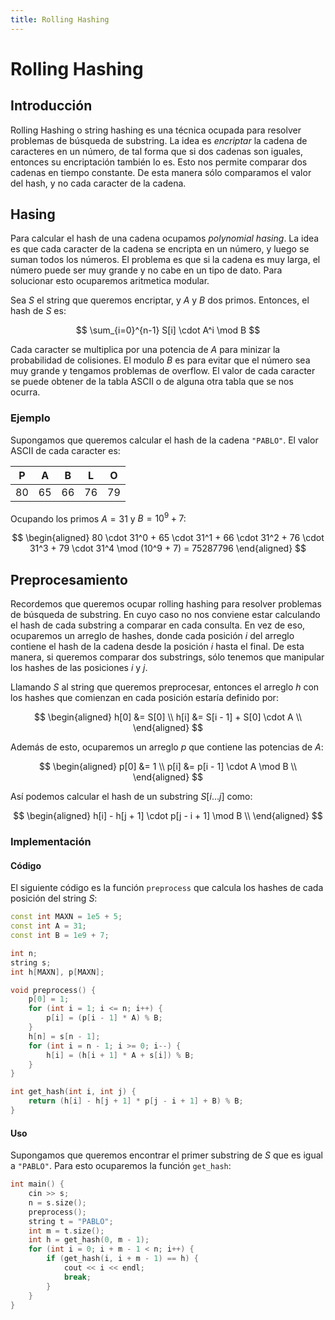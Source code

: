 ```yaml
---
title: Rolling Hashing
---
```


# Rolling Hashing

## Introducción

Rolling Hashing o string hashing es una técnica ocupada para resolver problemas de búsqueda de substring. La idea es _encriptar_ la cadena de caracteres en un número, de tal forma que si dos cadenas son iguales, entonces su encriptación también lo es. Esto nos permite comparar dos cadenas en tiempo constante. De esta manera sólo comparamos el valor del hash, y no cada caracter de la cadena.

## Hasing

Para calcular el hash de una cadena ocupamos _polynomial hasing_. La idea es que cada caracter de la cadena se encripta en un número, y luego se suman todos los números. El problema es que si la cadena es muy larga, el número puede ser muy grande y no cabe en un tipo de dato. Para solucionar esto ocuparemos aritmetica modular.

Sea $S$ el string que queremos encriptar, y $A$ y $B$ dos primos. Entonces, el hash de $S$ es:

$$
\sum_{i=0}^{n-1} S[i] \cdot A^i \mod B
$$

Cada caracter se multiplica por una potencia de $A$ para minizar la probabilidad de colisiones. El modulo $B$ es para evitar que el número sea muy grande y tengamos problemas de overflow. El valor de cada caracter se puede obtener de la tabla ASCII o de alguna otra tabla que se nos ocurra.

### Ejemplo

Supongamos que queremos calcular el hash de la cadena `"PABLO"`. El valor ASCII de cada caracter es:

| P | A | B | L | O |
|---|---|---|---|---|
| 80 | 65 | 66 | 76 | 79 |

Ocupando los primos $A=31$ y $B=10^9 + 7$:

$$
\begin{aligned}
80 \cdot 31^0 + 65 \cdot 31^1 + 66 \cdot 31^2 + 76 \cdot 31^3 + 79 \cdot 31^4 \mod (10^9 + 7) = 75287796
\end{aligned}
$$

## Preprocesamiento

Recordemos que queremos ocupar rolling hashing para resolver problemas de búsqueda de substring. En cuyo caso no nos conviene estar calculando el hash de cada substring a comparar en cada consulta. En vez de eso, ocuparemos un arreglo de hashes, donde cada posición $i$ del arreglo contiene el hash de la cadena desde la posición $i$ hasta el final. De esta manera, si queremos comparar dos substrings, sólo tenemos que manipular los hashes de las posiciones $i$ y $j$.

Llamando $S$ al string que queremos preprocesar, entonces el arreglo $h$ con los hashes que comienzan en cada posición estaría definido por:

$$
\begin{aligned}
h[0] &= S[0] \\ 
h[i] &= S[i - 1] + S[0] \cdot A \\
\end{aligned}
$$

Además de esto, ocuparemos un arreglo $p$ que contiene las potencias de $A$:

$$
\begin{aligned}
p[0] &= 1 \\
p[i] &= p[i - 1] \cdot A \mod B \\
\end{aligned}
$$

Así podemos calcular el hash de un substring $S[i \dots j]$ como:

$$
\begin{aligned}
h[i] - h[j + 1] \cdot p[j - i + 1] \mod B \\
\end{aligned}
$$

### Implementación

#### Código

El siguiente código es la función `preprocess` que calcula los hashes de cada posición del string $S$:

```cpp  
const int MAXN = 1e5 + 5;
const int A = 31;
const int B = 1e9 + 7;

int n;
string s;
int h[MAXN], p[MAXN];

void preprocess() {
    p[0] = 1;
    for (int i = 1; i <= n; i++) {
        p[i] = (p[i - 1] * A) % B;
    }
    h[n] = s[n - 1];
    for (int i = n - 1; i >= 0; i--) {
        h[i] = (h[i + 1] * A + s[i]) % B;
    }
}

int get_hash(int i, int j) {
    return (h[i] - h[j + 1] * p[j - i + 1] + B) % B;
}
```

#### Uso

Supongamos que queremos encontrar el primer substring de $S$ que es igual a `"PABLO"`. Para esto ocuparemos la función `get_hash`:

```cpp
int main() {
    cin >> s;
    n = s.size();
    preprocess();
    string t = "PABLO";
    int m = t.size();
    int h = get_hash(0, m - 1);
    for (int i = 0; i + m - 1 < n; i++) {
        if (get_hash(i, i + m - 1) == h) {
            cout << i << endl;
            break;
        }
    }
}
```